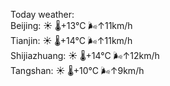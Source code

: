 Today weather:  
Beijing: ☀️   🌡️+13°C 🌬️↑11km/h  
Tianjin: ☀️   🌡️+14°C 🌬️↑11km/h  
Shijiazhuang: ☀️   🌡️+14°C 🌬️↑12km/h  
Tangshan: ☀️   🌡️+10°C 🌬️↑9km/h  
